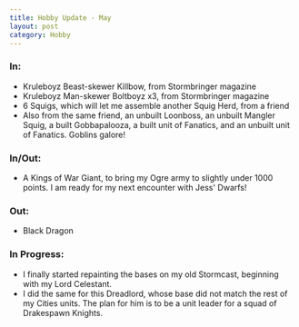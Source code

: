 ```yaml
---
title: Hobby Update - May
layout: post
category: Hobby
---
```


### In:

- Kruleboyz Beast-skewer Killbow, from Stormbringer magazine
- Kruleboyz Man-skewer Boltboyz x3, from Stormbringer magazine
- 6 Squigs, which will let me assemble another Squig Herd, from a friend
- Also from the same friend, an unbuilt Loonboss, an unbuilt Mangler Squig, a built Gobbapalooza, a built unit of Fanatics, and an unbuilt unit of Fanatics. Goblins galore!

### In/Out:

- A Kings of War Giant, to bring my Ogre army to slightly under 1000 points. I am ready for my next encounter with Jess' Dwarfs!

### Out:

- Black Dragon

### In Progress:

- I finally started repainting the bases on my old Stormcast, beginning with my Lord Celestant.
- I did the same for this Dreadlord, whose base did not match the rest of my Cities units. The plan for him is to be a unit leader for a squad of Drakespawn Knights.